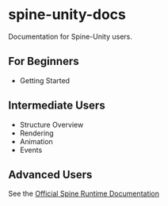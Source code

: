 # spine-unity-docs
Documentation for Spine-Unity users.

## For Beginners
- Getting Started

## Intermediate Users
- Structure Overview
- Rendering
- Animation
- Events

## Advanced Users
See the [Official Spine Runtime Documentation](http://esotericsoftware.com/spine-using-runtimes)